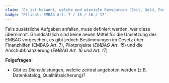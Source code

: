 ```yaml
---
claim: "Es ist bekannt, welche und wieviele Ressourcen (Zeit, Geld, Personen) für das Thema Daten aufgewendet werden können." 
badge: "Pflicht: EMBAG Art. 7 / 15 / 16 / 17"
---
```


Falls zusätzliche Aufgaben anfallen, muss definiert werden, wer diese übernimmt. Grundsätzlich sind keine neuen Mittel für die Umsetzung des EMBAG vorgesehen, es gibt jedoch Bestimmungen im Gesetz über Finanzhilfen (EMBAG Art. 7), Pilotprojekte (_EMBAG Art. 15_) und die Anschubfinanzierung (_EMBAG Art. 16 und Art. 17_)

**Folgefragen:**

* Gibt es Dienstleistungen, welche zentral angeboten werden (z.B. Datenkatalog, Qualitätssicherung)?
